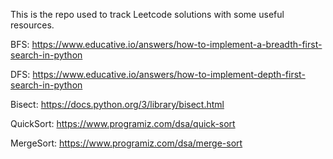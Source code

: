 This is the repo used to track Leetcode solutions with some useful resources.

BFS: https://www.educative.io/answers/how-to-implement-a-breadth-first-search-in-python

DFS: https://www.educative.io/answers/how-to-implement-depth-first-search-in-python

Bisect: https://docs.python.org/3/library/bisect.html

QuickSort: https://www.programiz.com/dsa/quick-sort

MergeSort: https://www.programiz.com/dsa/merge-sort